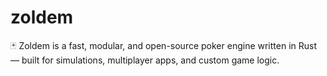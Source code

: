 # zoldem
🃏 Zoldem is a fast, modular, and open-source poker engine written in Rust — built for simulations, multiplayer apps, and custom game logic.
